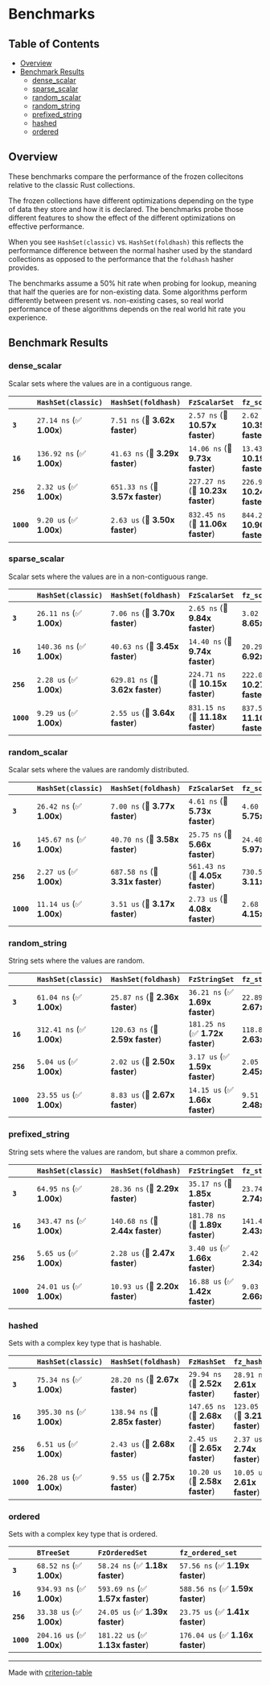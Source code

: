 # Benchmarks

## Table of Contents

- [Overview](#overview)
- [Benchmark Results](#benchmark-results)
    - [dense_scalar](#dense_scalar)
    - [sparse_scalar](#sparse_scalar)
    - [random_scalar](#random_scalar)
    - [random_string](#random_string)
    - [prefixed_string](#prefixed_string)
    - [hashed](#hashed)
    - [ordered](#ordered)

## Overview

These benchmarks compare the performance of the frozen collecitons relative
to the classic Rust collections.

The frozen collections have different optimizations depending on the type of data they
store and how it is declared. The benchmarks probe those different features to show
the effect of the different optimizations on effective performance.

When you see `HashSet(classic)` vs. `HashSet(foldhash)` this reflects the performance difference between the
normal hasher used by the standard collections as opposed to the performance that the
`foldhash` hasher provides.

The benchmarks assume a 50% hit rate when probing for lookup, meaning that
half the queries are for non-existing data. Some algorithms perform differently between
present vs. non-existing cases, so real world performance of these algorithms depends on the
real world hit rate you experience.

## Benchmark Results

### dense_scalar

Scalar sets where the values are in a contiguous range.

|            | `HashSet(classic)`          | `HashSet(foldhash)`              | `FzScalarSet`                     | `fz_scalar_set`                    |
|:-----------|:----------------------------|:---------------------------------|:----------------------------------|:---------------------------------- |
| **`3`**    | `27.14 ns` (✅ **1.00x**)    | `7.51 ns` (🚀 **3.62x faster**)   | `2.57 ns` (🚀 **10.57x faster**)   | `2.62 ns` (🚀 **10.35x faster**)    |
| **`16`**   | `136.92 ns` (✅ **1.00x**)   | `41.63 ns` (🚀 **3.29x faster**)  | `14.06 ns` (🚀 **9.73x faster**)   | `13.43 ns` (🚀 **10.19x faster**)   |
| **`256`**  | `2.32 us` (✅ **1.00x**)     | `651.33 ns` (🚀 **3.57x faster**) | `227.27 ns` (🚀 **10.23x faster**) | `226.92 ns` (🚀 **10.24x faster**)  |
| **`1000`** | `9.20 us` (✅ **1.00x**)     | `2.63 us` (🚀 **3.50x faster**)   | `832.45 ns` (🚀 **11.06x faster**) | `844.27 ns` (🚀 **10.90x faster**)  |

### sparse_scalar

Scalar sets where the values are in a non-contiguous range.

|            | `HashSet(classic)`          | `HashSet(foldhash)`              | `FzScalarSet`                     | `fz_scalar_set`                    |
|:-----------|:----------------------------|:---------------------------------|:----------------------------------|:---------------------------------- |
| **`3`**    | `26.11 ns` (✅ **1.00x**)    | `7.06 ns` (🚀 **3.70x faster**)   | `2.65 ns` (🚀 **9.84x faster**)    | `3.02 ns` (🚀 **8.65x faster**)     |
| **`16`**   | `140.36 ns` (✅ **1.00x**)   | `40.63 ns` (🚀 **3.45x faster**)  | `14.40 ns` (🚀 **9.74x faster**)   | `20.29 ns` (🚀 **6.92x faster**)    |
| **`256`**  | `2.28 us` (✅ **1.00x**)     | `629.81 ns` (🚀 **3.62x faster**) | `224.71 ns` (🚀 **10.15x faster**) | `222.06 ns` (🚀 **10.27x faster**)  |
| **`1000`** | `9.29 us` (✅ **1.00x**)     | `2.55 us` (🚀 **3.64x faster**)   | `831.15 ns` (🚀 **11.18x faster**) | `837.56 ns` (🚀 **11.10x faster**)  |

### random_scalar

Scalar sets where the values are randomly distributed.

|            | `HashSet(classic)`          | `HashSet(foldhash)`              | `FzScalarSet`                    | `fz_scalar_set`                   |
|:-----------|:----------------------------|:---------------------------------|:---------------------------------|:--------------------------------- |
| **`3`**    | `26.42 ns` (✅ **1.00x**)    | `7.00 ns` (🚀 **3.77x faster**)   | `4.61 ns` (🚀 **5.73x faster**)   | `4.60 ns` (🚀 **5.75x faster**)    |
| **`16`**   | `145.67 ns` (✅ **1.00x**)   | `40.70 ns` (🚀 **3.58x faster**)  | `25.75 ns` (🚀 **5.66x faster**)  | `24.40 ns` (🚀 **5.97x faster**)   |
| **`256`**  | `2.27 us` (✅ **1.00x**)     | `687.58 ns` (🚀 **3.31x faster**) | `561.43 ns` (🚀 **4.05x faster**) | `730.54 ns` (🚀 **3.11x faster**)  |
| **`1000`** | `11.14 us` (✅ **1.00x**)    | `3.51 us` (🚀 **3.17x faster**)   | `2.73 us` (🚀 **4.08x faster**)   | `2.68 us` (🚀 **4.15x faster**)    |

### random_string

String sets where the values are random.

|            | `HashSet(classic)`          | `HashSet(foldhash)`              | `FzStringSet`                    | `fz_string_set`                   |
|:-----------|:----------------------------|:---------------------------------|:---------------------------------|:--------------------------------- |
| **`3`**    | `61.04 ns` (✅ **1.00x**)    | `25.87 ns` (🚀 **2.36x faster**)  | `36.21 ns` (✅ **1.69x faster**)  | `22.89 ns` (🚀 **2.67x faster**)   |
| **`16`**   | `312.41 ns` (✅ **1.00x**)   | `120.63 ns` (🚀 **2.59x faster**) | `181.25 ns` (✅ **1.72x faster**) | `118.82 ns` (🚀 **2.63x faster**)  |
| **`256`**  | `5.04 us` (✅ **1.00x**)     | `2.02 us` (🚀 **2.50x faster**)   | `3.17 us` (✅ **1.59x faster**)   | `2.05 us` (🚀 **2.45x faster**)    |
| **`1000`** | `23.55 us` (✅ **1.00x**)    | `8.83 us` (🚀 **2.67x faster**)   | `14.15 us` (✅ **1.66x faster**)  | `9.51 us` (🚀 **2.48x faster**)    |

### prefixed_string

String sets where the values are random, but share a common prefix.

|            | `HashSet(classic)`          | `HashSet(foldhash)`              | `FzStringSet`                    | `fz_string_set`                   |
|:-----------|:----------------------------|:---------------------------------|:---------------------------------|:--------------------------------- |
| **`3`**    | `64.95 ns` (✅ **1.00x**)    | `28.36 ns` (🚀 **2.29x faster**)  | `35.17 ns` (🚀 **1.85x faster**)  | `23.74 ns` (🚀 **2.74x faster**)   |
| **`16`**   | `343.47 ns` (✅ **1.00x**)   | `140.68 ns` (🚀 **2.44x faster**) | `181.78 ns` (🚀 **1.89x faster**) | `141.47 ns` (🚀 **2.43x faster**)  |
| **`256`**  | `5.65 us` (✅ **1.00x**)     | `2.28 us` (🚀 **2.47x faster**)   | `3.40 us` (✅ **1.66x faster**)   | `2.42 us` (🚀 **2.34x faster**)    |
| **`1000`** | `24.01 us` (✅ **1.00x**)    | `10.93 us` (🚀 **2.20x faster**)  | `16.88 us` (✅ **1.42x faster**)  | `9.03 us` (🚀 **2.66x faster**)    |

### hashed

Sets with a complex key type that is hashable.

|            | `HashSet(classic)`          | `HashSet(foldhash)`              | `FzHashSet`                      | `fz_hash_set`                     |
|:-----------|:----------------------------|:---------------------------------|:---------------------------------|:--------------------------------- |
| **`3`**    | `75.34 ns` (✅ **1.00x**)    | `28.20 ns` (🚀 **2.67x faster**)  | `29.94 ns` (🚀 **2.52x faster**)  | `28.91 ns` (🚀 **2.61x faster**)   |
| **`16`**   | `395.30 ns` (✅ **1.00x**)   | `138.94 ns` (🚀 **2.85x faster**) | `147.65 ns` (🚀 **2.68x faster**) | `123.05 ns` (🚀 **3.21x faster**)  |
| **`256`**  | `6.51 us` (✅ **1.00x**)     | `2.43 us` (🚀 **2.68x faster**)   | `2.45 us` (🚀 **2.65x faster**)   | `2.37 us` (🚀 **2.74x faster**)    |
| **`1000`** | `26.28 us` (✅ **1.00x**)    | `9.55 us` (🚀 **2.75x faster**)   | `10.20 us` (🚀 **2.58x faster**)  | `10.05 us` (🚀 **2.61x faster**)   |

### ordered

Sets with a complex key type that is ordered.

|            | `BTreeSet`                | `FzOrderedSet`                   | `fz_ordered_set`                  |
|:-----------|:--------------------------|:---------------------------------|:--------------------------------- |
| **`3`**    | `68.52 ns` (✅ **1.00x**)  | `58.24 ns` (✅ **1.18x faster**)  | `57.56 ns` (✅ **1.19x faster**)   |
| **`16`**   | `934.93 ns` (✅ **1.00x**) | `593.69 ns` (✅ **1.57x faster**) | `588.56 ns` (✅ **1.59x faster**)  |
| **`256`**  | `33.38 us` (✅ **1.00x**)  | `24.05 us` (✅ **1.39x faster**)  | `23.75 us` (✅ **1.41x faster**)   |
| **`1000`** | `204.16 us` (✅ **1.00x**) | `181.22 us` (✅ **1.13x faster**) | `176.04 us` (✅ **1.16x faster**)  |

---
Made with [criterion-table](https://github.com/nu11ptr/criterion-table)

